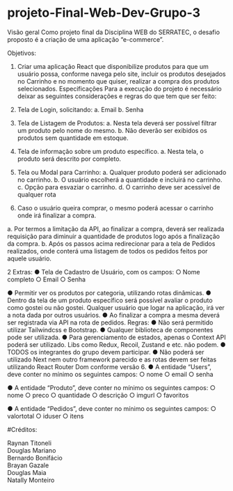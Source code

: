 # projeto-Final-Web-Dev-Grupo-3

Visão geral
Como projeto final da Disciplina WEB do SERRATEC, o desafio proposto é a criação de uma
aplicação “e-commerce”.

Objetivos:
1. Criar uma aplicação React que disponibilize produtos para que um usuário possa,
conforme navega pelo site, incluir os produtos desejados no Carrinho e no
momento que quiser, realizar a compra dos produtos selecionados.
Especificações
Para a execução do projeto é necessário deixar as seguintes considerações e regras do que
tem que ser feito:

1. Tela de Login, solicitando:
a. Email
b. Senha

2. Tela de Listagem de Produtos:
a. Nesta tela deverá ser possível filtrar um produto pelo nome do mesmo.
b. Não deverão ser exibidos os produtos sem quantidade em estoque.

3. Tela de informação sobre um produto específico.
a. Nesta tela, o produto será descrito por completo.

4. Tela ou Modal para Carrinho:
a. Qualquer produto poderá ser adicionado no carrinho.
b. O usuário escolherá a quantidade e incluirá no carrinho.
c. Opção para esvaziar o carrinho.
d. O carrinho deve ser acessível de qualquer rota

5. Caso o usuário queira comprar, o mesmo poderá acessar o carrinho onde irá
finalizar a compra.

a. Por termos a limitação da API, ao finalizar a compra, deverá ser realizada
requisição para diminuir a quantidade de produtos logo após a finalização da
compra.
b. Após os passos acima redirecionar para a tela de Pedidos realizados, onde
conterá uma listagem de todos os pedidos feitos por aquele usuário.

2
Extras:
● Tela de Cadastro de Usuário, com os campos:
    ○ Nome completo
    ○ Email
    ○ Senha

● Permitir ver os produtos por categoria, utilizando rotas dinâmicas.
● Dentro da tela de um produto específico será possível avaliar o produto
como gostei ou não gostei. Qualquer usuário que logar na aplicação, irá ver a
nota dada por outros usuários.
● Ao finalizar a compra a mesma deverá ser registrada via API na rota de
pedidos.
Regras:
● Não será permitido utilizar Tailwindcss e Bootstrap.
● Qualquer biblioteca de componentes pode ser utilizada.
● Para gerenciamento de estados, apenas o Context API poderá ser utilizado. Libs
como Redux, Recoil, Zustand e etc. não podem.
● TODOS os integrantes do grupo devem participar.
● Não poderá ser utilizado Next nem outro framework parecido e as rotas devem ser
feitas utilizando React Router Dom conforme versão 6.
● A entidade “Users”, deve conter no mínimo os seguintes campos:
    ○ nome
    ○ email
    ○ senha

● A entidade “Produto”, deve conter no mínimo os seguintes campos:
    ○ nome
    ○ preco
    ○ quantidade
    ○ descrição
    ○ imgurl
    ○ favoritos

● A entidade “Pedidos”, deve conter no mínimo os seguintes campos:
    ○ valortotal
    ○ iduser
    ○ itens

#Créditos:

Raynan Titoneli  
Douglas Mariano  
Bernardo Bonifácio  
Brayan Gazale  
Douglas Maia  
Natally Monteiro  
